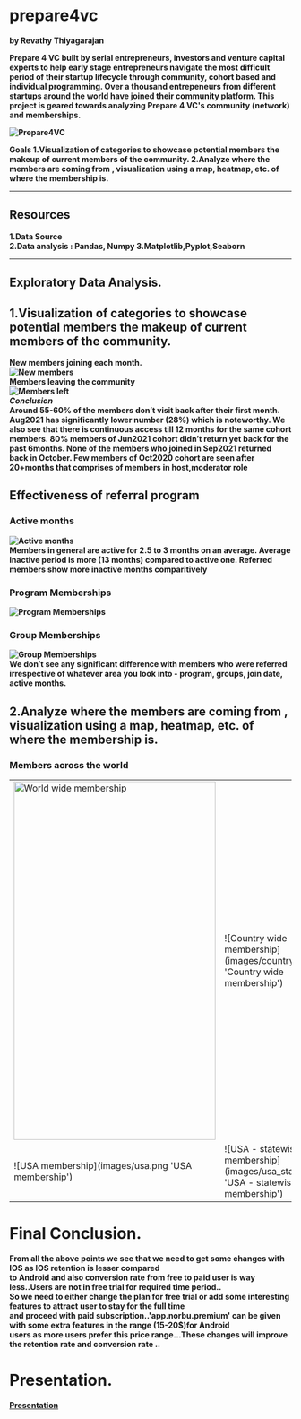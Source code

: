 # prepare4vc
<b> by Revathy Thiyagarajan  

Prepare 4 VC built by serial entrepreneurs, investors and venture capital experts to help early stage entrepreneurs navigate the 
most difficult period of their startup lifecycle through community, cohort based and individual programming.
Over a thousand entrepeneurs from different startups around the world have joined their community platform.
This project is geared towards analyzing Prepare 4 VC's community (network) and memberships.

![Prepare4VC](images/prepare4vc.jpg 'Prepare4VC')   


Goals
1.Visualization of categories to showcase potential members the makeup of current members of the community.
2.Analyze where the members are coming from , visualization using a map, heatmap, etc. of where the membership is.
  
*** 

## Resources
1.Data Source   
2.Data analysis : Pandas, Numpy
3.Matplotlib,Pyplot,Seaborn
  
***
## Exploratory Data Analysis.  

## 1.Visualization of categories to showcase potential members the makeup of current members of the community.  
 
<b>New members joining each month.  
![New members](images/joindate.png 'New members')  
<b>Members leaving the community  
![Members left](images/lastvisittime.png 'Members left')  
***Conclusion***  
Around 55-60% of the members don’t visit back after their first month.
Aug2021 has significantly lower number (28%) which is noteworthy.
We also see that there is continuous access till 12 months for the same cohort members.
80% members of Jun2021 cohort didn’t return yet back for the past 6months.
None of the members who joined in Sep2021 returned back in October. 
Few members of Oct2020 cohort are seen after 20+months that comprises of members in host,moderator role

## Effectiveness of referral program  
### Active months  
![Active months](images/active.png 'Active months')   
Members in general are active for 2.5 to 3 months on an average.
Average inactive period is more (13 months) compared to active one.
Referred members show more inactive months comparitively

### Program Memberships
![Program Memberships](images/program_compare.png 'Program Memberships')  

### Group Memberships
![Group Memberships](images/groups_compare.png 'Group Memberships')  
We don’t see any significant difference with members who were referred irrespective of whatever area you look into - program, groups, join date, active months.  

## 2.Analyze where the members are coming from , visualization using a map, heatmap, etc. of where the membership is.  

### Members across the world  
<table>
<tr>
<td><img src="images/world.png" alt='World wide membership' width = 360px height = 640px> </td>
<td>![Country wide membership](images/country.png 'Country wide membership') </td>
</tr>
<tr>
<td>![USA membership](images/usa.png 'USA membership') </td>
<td>![USA - statewise membership](images/usa_states.png 'USA - statewise membership') </td>
</tr>
</table>

# Final Conclusion.   
From all the above points we see that we need to get some changes with IOS as IOS retention is lesser compared  
to Android and also conversion rate from free to paid user is way less..Users are not in free trial for required time period..  
So we need to either change the plan for free trial or add some interesting features to attract user to stay for the full time  
and proceed with paid subscription..'app.norbu.premium' can be given with some extra features in the range (15-20$)for Android  
users as more users prefer this price range...These changes will improve the retention rate and conversion rate ..

 # Presentation.  
 [Presentation](https://docs.google.com/presentation/d/1kP_OW7dlzC85_vj1VnEM1rtyPvFN04u-/edit?usp=sharing&ouid=113662054605653502082&rtpof=true&sd=true)




